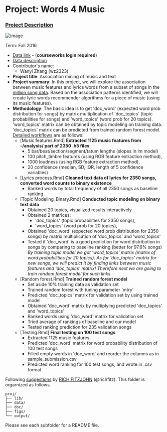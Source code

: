 # Project: Words 4 Music

### [Project Description](doc/Project4_desc.md)

![image](http://cdn.newsapi.com.au/image/v1/f7131c018870330120dbe4b73bb7695c?width=650)

Term: Fall 2016

+ [Data link](https://courseworks2.columbia.edu/courses/11849/files/folder/Project_Files?preview=763391) - (**courseworks login required**)
+ [Data description](doc/readme.html)
+ Contributor's name:  
    + Wanyi Zhang (wz2323)  
+ **Project title**: Association mining of music and text
+ **Project summary**: In this project, we will explore the association between music features and lyrics words from a subset of songs in the [million song data](http://labrosa.ee.columbia.edu/millionsong/). Based on the association patterns identified, we will create lyric words recommender algorithms for a piece of music (using its music features).
+ **Methodology**: The basic idea is to get 'doc_word' (expected word prob distribution for songs) by matrix multiplication of 'doc_topics' (topic probabilities for songs) and 'word_topics' (word prob for 20 topics). 'word_topics' matrix can be obtained by topic modeling on training data. 'doc_topics' matrix can be predicted from trained random forest model. [Detailed workflows](https://github.com/TZstatsADS/Fall2016-proj4-wvz/tree/master/lib) are as follows:
    + [Music features.Rmd] **Extracted 1125 music features from -/analysis/ part of 2350 .h5 files**:
        + 5 bar/beat/section/segment/tatum lengths (slopes in lm model)
        + 100 pitch_timbre features (using RGB feature extraction method),
        + 1000 loudness (using RGB feature extraction method), 
        + 20 confidence (median, SD, IQR, length of 5 confidence variables)
    + [Lyrics process.Rmd] **Cleaned text data of lyrics for 2350 songs, converted word counts to binary existence**
        + Ranked words by total frequency of all 2350 songs as baseline ranking
    + [Topic Modeling_Binary.Rmd] **Conducted topic modeling on binary text data**
        + Obtained 20 topics, visualized results interactively
        + Obtained 2 matrices:
            + 'doc_topics' (topic probabilities for 2350 songs), 
            + 'word_topics' (word prob for 20 topics),
        + Obtained 'doc_word' (expected word prob distribution for 2350 songs) by matrix multiplication of 'doc_topics' and 'word_topics'
        + Tested if 'doc_word' is a good prediction for word distribution in songs by comparing to baseline ranking (better for 97.6% songs)  
*By training topic model we got 'word_topics' matrix (matrix of word probabilities for 20 topics). As for 'doc_topics' matrix for new songs, we will predict it by finding links between music features and 'doc_topics' matrix! Therefore next we are going to train random forest model for such links.*
    + [Random forest.Rmd] **Trained random forest model**
        + Set aside 10% training data as validation set
        + Trained random forest with tuning parameter 'mtry'
        + Predicted 'doc_topics' matrix for validation set by using trained model
        + Obtained 'doc_word' matrix by multiplying predicted 'doc_topics' and 'word_topics'
        + Ranked words using 'doc_word' matrix for validation set
        + Tried average of rankings of baseline and our model
        + Tested ranking prediction for 235 validation songs
    + [Testing.Rmd] **Final testing on 100 test songs**
        + Extracted 1125 music features 
        + Predicted 'doc_word' matrix for word probability distribution of 100 test songs
        + Filled empty words in 'doc_word' and reorder the columns as in sample_submission.csv
        + Predicted word ranking for 100 test songs, and wrote in .csv format
        
        

Following [suggestions](http://nicercode.github.io/blog/2013-04-05-projects/) by [RICH FITZJOHN](http://nicercode.github.io/about/#Team) (@richfitz). This folder is orgarnized as follows.

```
proj/
├── lib/
├── data/
├── doc/
├── figs/
└── output/
```

Please see each subfolder for a README file.
